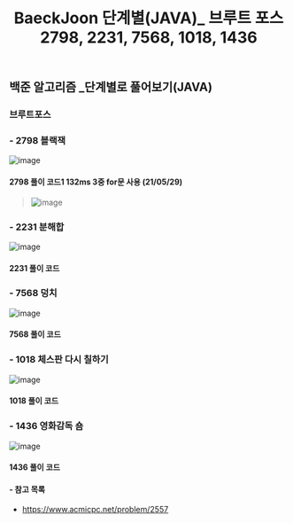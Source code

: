 ﻿---
layout: single
title: "BaeckJoon 단계별(JAVA)_ 브루트 포스 2798, 2231, 7568, 1018, 1436"
read_time: true
categories: 
 - BaeckJoon 
tags: 
 - Algorithm
 - BaeckJoon 
last_modified_at: '2021-05-26 23:21:00 +0800'
toc: true
toc_sticky: true
toc_label: 목차
---
## 백준 알고리즘 _단계별로 풀어보기(JAVA)
### 브루트포스
### - 2798 블랙잭
![image](https://user-images.githubusercontent.com/66898243/119677586-cf1c7100-be79-11eb-9e2f-033704327c7e.png)

#### 2798 풀이 코드1 132ms 3중 for문 사용 (21/05/29)
>  ![image](https://user-images.githubusercontent.com/66898243/120074713-16ed0380-c0d9-11eb-9cd2-8fad9e7e90d8.png)

### - 2231 분해합
![image](https://user-images.githubusercontent.com/66898243/119849261-72878780-bf47-11eb-89af-6d88155f9169.png)

#### 2231 풀이 코드
>

### - 7568 덩치
![image](https://user-images.githubusercontent.com/66898243/119849403-8e8b2900-bf47-11eb-9fb4-04c3e891f483.png)

#### 7568 풀이 코드
>  

### - 1018 체스판 다시 칠하기
![image](https://user-images.githubusercontent.com/66898243/119849553-afec1500-bf47-11eb-8081-0cb311fde2a8.png)

#### 1018 풀이 코드
>

### - 1436 영화감독 숌
![image](https://user-images.githubusercontent.com/66898243/119849598-b8dce680-bf47-11eb-88d1-03adbec62f38.png)

#### 1436 풀이 코드
>
#### - 참고 목록
- https://www.acmicpc.net/problem/2557